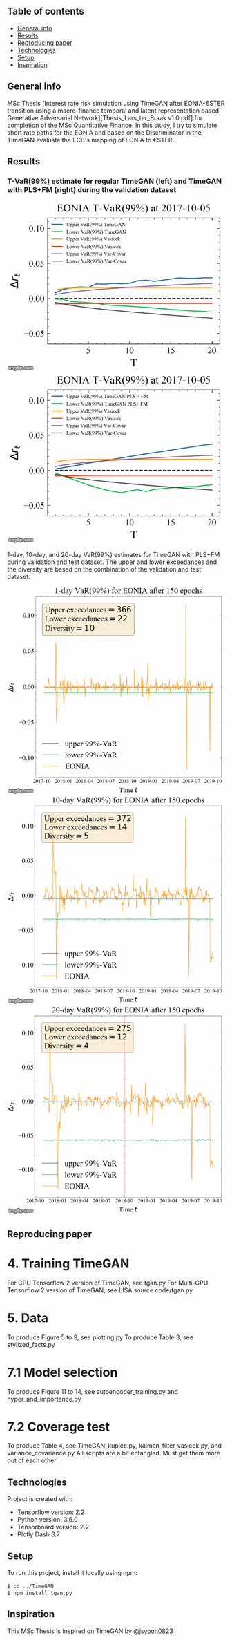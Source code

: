 ## Table of contents
* [General info](#general-info)
* [Results](#results)
* [Reproducing paper](#reproducing-paper)
* [Technologies](#technologies)
* [Setup](#setup)
* [Inspiration](#inspiration)

## General info

MSc Thesis [Interest rate risk simulation using TimeGAN after EONIA-€STER transition using a macro-finance temporal and latent representation based Generative Adversarial Network][Thesis_Lars_ter_Braak v1.0.pdf] for completion of the MSc Quantitative Finance. In this study, I try to simulate short rate paths for the EONIA and based on the Discriminator in the TimeGAN evaluate the ECB's mapping of EONIA to €STER.

## Results

### T-VaR(99%) estimate for regular TimeGAN (left) and TimeGAN with PLS+FM (right) during the validation dataset

![](Figures/Normal_TimeGAN_T_VaR.gif) ![](Figures/PLS_FM_TimeGAN_T_VaR.gif)

1-day, 10-day, and 20-day VaR(99%) estimates for TimeGAN with PLS+FM during validation and test dataset. The upper and lower exceedances and the diversity are based on the combination of the validation and test dataset.

![](Figures/1_day_VaR_PLS_FM.gif) ![](Figures/10_day_VaR_PLS_FM.gif) ![](Figures/20_day_VaR_PLS_FM.gif)

## Reproducing paper

# 4. Training TimeGAN

For CPU Tensorflow 2 version of TimeGAN, see tgan.py
For Multi-GPU Tensorflow 2 version of TimeGAN, see LISA source code/tgan.py 

# 5. Data 

To produce Figure 5 to 9, see plotting.py
To produce Table 3, see stylized_facts.py

# 7.1 Model selection

To produce Figure 11 to 14, see autoencoder_training.py and hyper_and_importance.py

# 7.2 Coverage test

To produce Table 4, see TimeGAN_kupiec.py, kalman_filter_vasicek.py, and variance_covariance.py
All scripts are a bit entangled. Must get them more out of each other.

## Technologies

Project is created with:
* Tensorflow version: 2.2
* Python version: 3.6.0
* Tensorboard version: 2.2
* Plotly Dash 3.7

## Setup

To run this project, install it locally using npm:

```
$ cd ../TimeGAN
$ npm install tgan.py 
```

## Inspiration

This MSc Thesis is inspired on TimeGAN by [@jsyoon0823](https://github.com/jsyoon0823/TimeGAN)
